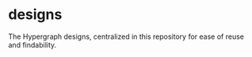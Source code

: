 # designs
The Hypergraph designs, centralized in this repository for ease of reuse and findability.
